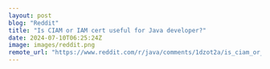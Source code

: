 ```yaml
---
layout: post
blog: "Reddit"
title: "Is CIAM or IAM cert useful for Java developer?"
date: 2024-07-10T06:25:24Z
image: images/reddit.png
remote_url: "https://www.reddit.com/r/java/comments/1dzot2a/is_ciam_or_iam_cert_useful_for_java_developer/"
---
```

